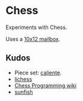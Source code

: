 # Chess

Experiments with Chess.

Uses a [10x12 mailbox](https://www.chessprogramming.org/10x12_Board).

## Kudos

- Piece set: [caliente](https://github.com/avi-0/caliente).
- [lichess](https://lichess.org/)
- [Chess Programming wiki](https://www.chessprogramming.org/Main_Page)
- [sunfish](https://github.com/thomasahle/sunfish/blob/master/sunfish.py)
